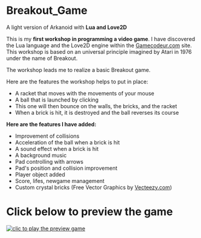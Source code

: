 # Breakout_Game

A light version of Arkanoid with **Lua and Love2D**

This is my **first workshop in programming a video game**. I have discovered the Lua language and the Love2D engine within the [Gamecodeur.com](https://www.gamecodeur.fr) site. This workshop is based on an universal principle imagined by Atari in 1976 under the name of Breakout.

The workshop leads me to realize a basic Breakout game.

Here are the features the workshop helps to put in place:

- A racket that moves with the movements of your mouse
- A ball that is launched by clicking
- This one will then bounce on the walls, the bricks, and the racket
- When a brick is hit, it is destroyed and the ball reverses its course

**Here are the features I have added:**

- Improvement of collisions
- Acceleration of the ball when a brick is hit
- A sound effect when a brick is hit
- A background music
- Pad controlling with arrows
- Pad's position and collision improvement
- Player object added
- Score, lifes, newgame management
- Custom crystal bricks (Free Vector Graphics by <a target="_blank" href="https://www.vecteezy.com/">Vecteezy.com</a>)

# Click below to preview the game

[![clic to play the preview game](https://img.youtube.com/vi/U00ulF2kvP8/0.jpg)](https://www.youtube.com/embed/U00ulF2kvP8?ecver=2)
